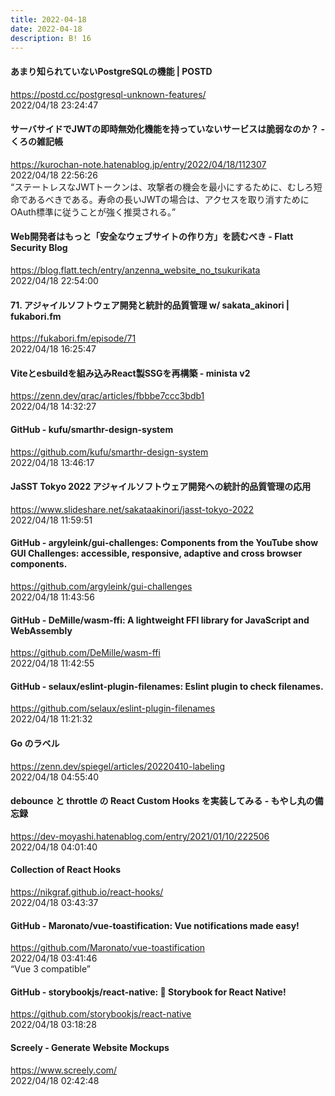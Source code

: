 ```yaml
---
title: 2022-04-18
date: 2022-04-18
description: B! 16
---
```


#### あまり知られていないPostgreSQLの機能 | POSTD
https://postd.cc/postgresql-unknown-features/<br>
2022/04/18 23:24:47<br>


#### サーバサイドでJWTの即時無効化機能を持っていないサービスは脆弱なのか？ - くろの雑記帳
https://kurochan-note.hatenablog.jp/entry/2022/04/18/112307<br>
2022/04/18 22:56:26<br>
“ステートレスなJWTトークンは、攻撃者の機会を最小にするために、むしろ短命であるべきである。寿命の長いJWTの場合は、アクセスを取り消すためにOAuth標準に従うことが強く推奨される。”


#### Web開発者はもっと「安全なウェブサイトの作り方」を読むべき - Flatt Security Blog
https://blog.flatt.tech/entry/anzenna_website_no_tsukurikata<br>
2022/04/18 22:54:00<br>


#### 71. アジャイルソフトウェア開発と統計的品質管理 w/ sakata_akinori | fukabori.fm
https://fukabori.fm/episode/71<br>
2022/04/18 16:25:47<br>


#### Viteとesbuildを組み込みReact製SSGを再構築 - minista v2
https://zenn.dev/qrac/articles/fbbbe7ccc3bdb1<br>
2022/04/18 14:32:27<br>


#### GitHub - kufu/smarthr-design-system
https://github.com/kufu/smarthr-design-system<br>
2022/04/18 13:46:17<br>


#### JaSST Tokyo 2022 アジャイルソフトウェア開発への統計的品質管理の応用
https://www.slideshare.net/sakataakinori/jasst-tokyo-2022<br>
2022/04/18 11:59:51<br>


#### GitHub - argyleink/gui-challenges: Components from the YouTube show GUI Challenges: accessible, responsive, adaptive and cross browser components.
https://github.com/argyleink/gui-challenges<br>
2022/04/18 11:43:56<br>


#### GitHub - DeMille/wasm-ffi: A lightweight FFI library for JavaScript and WebAssembly
https://github.com/DeMille/wasm-ffi<br>
2022/04/18 11:42:55<br>


#### GitHub - selaux/eslint-plugin-filenames: Eslint plugin to check filenames.
https://github.com/selaux/eslint-plugin-filenames<br>
2022/04/18 11:21:32<br>


#### Go のラベル
https://zenn.dev/spiegel/articles/20220410-labeling<br>
2022/04/18 04:55:40<br>


#### debounce と throttle の React Custom Hooks を実装してみる - もやし丸の備忘録
https://dev-moyashi.hatenablog.com/entry/2021/01/10/222506<br>
2022/04/18 04:01:40<br>


#### Collection of React Hooks
https://nikgraf.github.io/react-hooks/<br>
2022/04/18 03:43:37<br>


#### GitHub - Maronato/vue-toastification: Vue notifications made easy!
https://github.com/Maronato/vue-toastification<br>
2022/04/18 03:41:46<br>
“Vue 3 compatible”


#### GitHub - storybookjs/react-native: 📓 Storybook for React Native!
https://github.com/storybookjs/react-native<br>
2022/04/18 03:18:28<br>


#### Screely - Generate Website Mockups
https://www.screely.com/<br>
2022/04/18 02:42:48<br>


